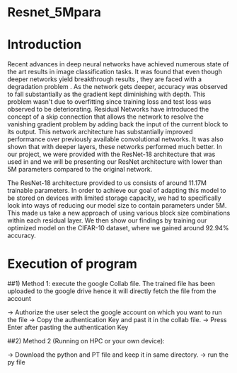 # Resnet_5Mpara
<!-- Created Resnet architecture with parameters less than 5M  -->
<!-- #Running the python File -->

# Introduction
Recent advances in deep neural networks have achieved numerous state of the art results in image classification tasks. It was found that even though deeper networks yield breakthrough results , they are faced with a degradation problem . As the network gets deeper, accuracy was observed to fall substantially as the gradient kept diminishing with depth. This problem wasn't due to overfitting since training loss and test loss was observed to be deteriorating. Residual Networks have introduced the concept of a skip connection that allows the network to resolve the vanishing gradient problem by adding back the input of the current block to its output. This network architecture has substantially improved performance over previously available convolutional networks. It was also shown that with deeper layers, these networks performed much better. In our project, we were provided with the ResNet-18 architecture that was used in and we will be presenting our ResNet architecture with lower than 5M parameters compared to the original network.

The ResNet-18 architecture provided to us consists of around 11.17M trainable parameters. In order to achieve our goal of adapting this model to be stored on devices with limited storage capacity, we had to specifically look into ways of reducing our model size to contain parameters under 5M. This made us take a new approach of using various block size combinations within each residual layer. We then show our findings by training our optimized model on the CIFAR-10 dataset, where we gained around 92.94\% accuracy.

# Execution of program
##1) Method 1: 
execute the google Collab file. The trained file has been uploaded to the google drive hence it will directly fetch the file from the account

-> Authorize the user select the google account on which you want to run the file 
-> Copy the authentication Key and past it in the collab file.
-> Press Enter after pasting the authentication Key

##2) Method 2 (Running on HPC or your own device): 

-> Download the python and PT file and keep it in same directory.
-> run the py file 


